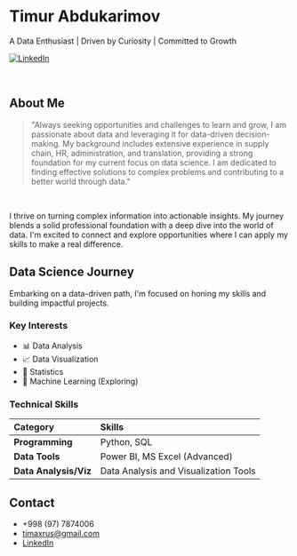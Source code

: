 # Timur Abdukarimov
A Data Enthusiast | Driven by Curiosity | Committed to Growth

[![LinkedIn](https://img.shields.io/badge/-LinkedIn-blue?style=flat-square&logo=linkedin)](https://www.linkedin.com/in/timurabdukarimov/)

<br>

## About Me

> "Always seeking opportunities and challenges to learn and grow, I am passionate about data and leveraging it for data-driven decision-making. My background includes extensive experience in supply chain, HR, administration, and translation, providing a strong foundation for my current focus on data science. I am dedicated to finding effective solutions to complex problems and contributing to a better world through data."

<br>

I thrive on turning complex information into actionable insights. My journey blends a solid professional foundation with a deep dive into the world of data. I'm excited to connect and explore opportunities where I can apply my skills to make a real difference.

## Data Science Journey

Embarking on a data-driven path, I'm focused on honing my skills and building impactful projects.

### Key Interests

* 📊 Data Analysis
* 📈 Data Visualization
* 🧮 Statistics
* 🤖 Machine Learning (Exploring)

### Technical Skills

| Category             | Skills                                     |
| :------------------- | :----------------------------------------- |
| **Programming** | Python, SQL                                |
| **Data Tools** | Power BI, MS Excel (Advanced)              |
| **Data Analysis/Viz** | Data Analysis and Visualization Tools     |


## Contact

* \+998 (97) 7874006
* <timaxrus@gmail.com>
* [LinkedIn](https://www.linkedin.com/in/timurabdukarimov/)


